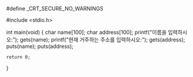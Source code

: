 #define _CRT_SECURE_NO_WARNINGS

#include <stdio.h>

int main(void)
{
	char name[100];
	char address[100];
	printf("이름을 입력하시오:");
	gets(name);
	printf("현재 거주하는 주소를 입력하시오:");
	gets(address);
	puts(name);
	puts(address);
	


	return 0;
}
